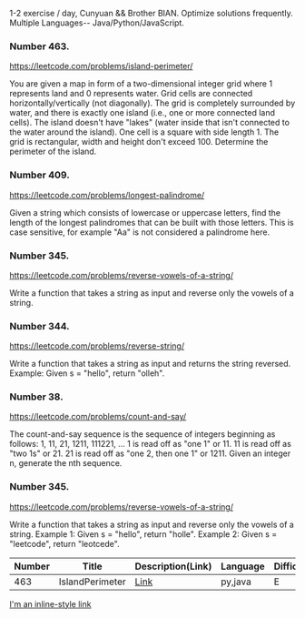 1-2 exercise / day, Cunyuan && Brother BIAN. Optimize solutions frequently. Multiple Languages-- Java/Python/JavaScript.

### Number 463.
https://leetcode.com/problems/island-perimeter/

You are given a map in form of a two-dimensional integer grid where 1 represents land and 0 represents water. Grid cells are connected horizontally/vertically (not diagonally). The grid is completely surrounded by water, and there is exactly one island (i.e., one or more connected land cells). The island doesn't have "lakes" (water inside that isn't connected to the water around the island). One cell is a square with side length 1. The grid is rectangular, width and height don't exceed 100. Determine the perimeter of the island.

### Number 409.
https://leetcode.com/problems/longest-palindrome/

Given a string which consists of lowercase or uppercase letters, find the length of the longest palindromes that can be built with those letters.
This is case sensitive, for example "Aa" is not considered a palindrome here.

### Number 345.  
https://leetcode.com/problems/reverse-vowels-of-a-string/

Write a function that takes a string as input and reverse only the vowels of a string.

### Number 344.  
https://leetcode.com/problems/reverse-string/

Write a function that takes a string as input and returns the string reversed.
Example: Given s = "hello", return "olleh".

### Number 38.
https://leetcode.com/problems/count-and-say/

The count-and-say sequence is the sequence of integers beginning as follows:
1, 11, 21, 1211, 111221, ...
1 is read off as "one 1" or 11.
11 is read off as "two 1s" or 21.
21 is read off as "one 2, then one 1" or 1211.
Given an integer n, generate the nth sequence.

### Number 345.
https://leetcode.com/problems/reverse-vowels-of-a-string/

Write a function that takes a string as input and reverse only the vowels of a string.
Example 1:
Given s = "hello", return "holle".
Example 2:
Given s = "leetcode", return "leotcede".



| Number | Title | Description(Link) | Language | Difficulty | Week |
| --- | --- | --- | --- | --- | --- |
| 463 | IslandPerimeter | [Link](https://leetcode.com/problems/island-perimeter/) | py,java | E | 1 |


[I'm an inline-style link](https://www.google.com)

